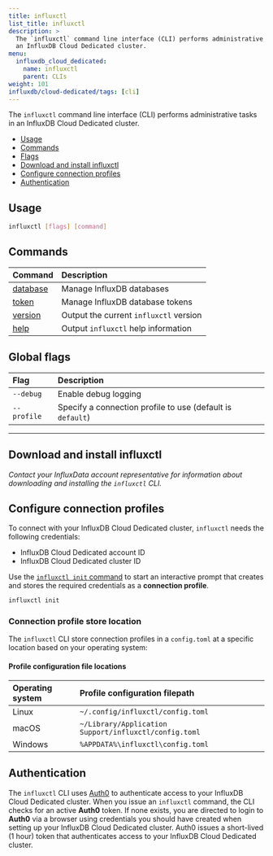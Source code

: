 ```yaml
---
title: influxctl
list_title: influxctl
description: >
  The `influxctl` command line interface (CLI) performs administrative tasks in
  an InfluxDB Cloud Dedicated cluster.
menu:
  influxdb_cloud_dedicated:
    name: influxctl
    parent: CLIs
weight: 101
influxdb/cloud-dedicated/tags: [cli]
---
```


The `influxctl` command line interface (CLI) performs administrative tasks in
an InfluxDB Cloud Dedicated cluster.

- [Usage](#usage)
- [Commands](#commands)
- [Flags](#command-flags)
- [Download and install influxctl](#download-and-install-influxctl)
- [Configure connection profiles](#configure-connection-profiles)
- [Authentication](#authentication)

## Usage

```sh
influxctl [flags] [command]
```

## Commands

| Command                                                                 | Description                            |
| :---------------------------------------------------------------------- | :------------------------------------- |
| [database](/influxdb/cloud-dedicated/reference/cli/influxctl/database/) | Manage InfluxDB databases              |
| [token](/influxdb/cloud-dedicated/reference/cli/influxctl/token/)       | Manage InfluxDB database tokens        |
| [version](/influxdb/cloud-dedicated/reference/cli/influxctl/version/)   | Output the current `influxctl` version |
| [help](/influxdb/cloud-dedicated/reference/cli/influxctl/help/)         | Output `influxctl` help information    |

## Global flags

| Flag        | Description                                                |
| :---------- | :--------------------------------------------------------- |
| `--debug`   | Enable debug logging                                       |
| `--profile` | Specify a connection profile to use (default is `default`) |

---

## Download and install influxctl

_Contact your InfluxData account representative for information about
downloading and installing the `influxctl` CLI._

## Configure connection profiles

To connect with your InfluxDB Cloud Dedicated cluster, `influxctl` needs the
following credentials:

- InfluxDB Cloud Dedicated account ID
- InfluxDB Cloud Dedicated cluster ID

Use the [`influxctl init` command](/influxdb/cloud-dedicated/reference/cli/influxctl/init)
to start an interactive prompt that creates and stores the required credentials
as a **connection profile**.

```sh
influxctl init
```

### Connection profile store location

The `influxctl` CLI store connection profiles in a `config.toml` at a specific
location based on your operating system:

#### Profile configuration file locations

| Operating system | Profile configuration filepath                        |
| :--------------- | :---------------------------------------------------- |
| Linux            | `~/.config/influxctl/config.toml`                     |
| macOS            | `~/Library/Application Support/influxctl/config.toml` |
| Windows          | `%APPDATA%\influxctl\config.toml`                     |

## Authentication

The `influxctl` CLI uses [Auth0](https://auth0.com/) to authenticate access to
your InfluxDB Cloud Dedicated cluster.
When you issue an `influxctl` command, the CLI checks for an active **Auth0** token.
If none exists, you are directed to login to **Auth0** via a browser using
credentials you should have created when setting up your InfluxDB Cloud
Dedicated cluster.
Auth0 issues a short-lived (1 hour) token that authenticates access to your
InfluxDB Cloud Dedicated cluster.
